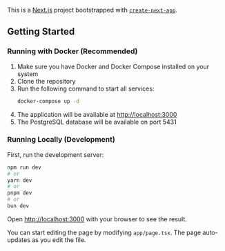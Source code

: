 This is a [Next.js](https://nextjs.org) project bootstrapped with [`create-next-app`](https://nextjs.org/docs/app/api-reference/cli/create-next-app).

## Getting Started

### Running with Docker (Recommended)

1. Make sure you have Docker and Docker Compose installed on your system
2. Clone the repository
3. Run the following command to start all services:
   ```bash
   docker-compose up -d
   ```
4. The application will be available at [http://localhost:3000](http://localhost:3000)
5. The PostgreSQL database will be available on port 5431

### Running Locally (Development)

First, run the development server:

```bash
npm run dev
# or
yarn dev
# or
pnpm dev
# or
bun dev
```

Open [http://localhost:3000](http://localhost:3000) with your browser to see the result.

You can start editing the page by modifying `app/page.tsx`. The page auto-updates as you edit the file.
